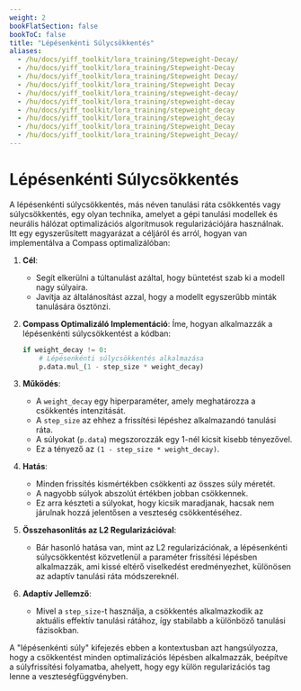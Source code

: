 ```yaml
---
weight: 2
bookFlatSection: false
bookToC: false
title: "Lépésenkénti Súlycsökkentés"
aliases:
  - /hu/docs/yiff_toolkit/lora_training/Stepweight-Decay/
  - /hu/docs/yiff_toolkit/lora_training/Stepweight-Decay
  - /hu/docs/yiff_toolkit/lora_training/Stepweight Decay/
  - /hu/docs/yiff_toolkit/lora_training/Stepweight Decay
  - /hu/docs/yiff_toolkit/lora_training/stepweight-decay/
  - /hu/docs/yiff_toolkit/lora_training/stepweight-decay
  - /hu/docs/yiff_toolkit/lora_training/stepweight_decay
  - /hu/docs/yiff_toolkit/lora_training/stepweight_decay
  - /hu/docs/yiff_toolkit/lora_training/Stepweight_Decay
  - /hu/docs/yiff_toolkit/lora_training/Stepweight_Decay/
---
```


<!--markdownlint-disable MD025 -->

# Lépésenkénti Súlycsökkentés

A lépésenkénti súlycsökkentés, más néven tanulási ráta csökkentés vagy súlycsökkentés, egy olyan technika, amelyet a gépi tanulási modellek és neurális hálózat optimalizációs algoritmusok regularizációjára használnak. Itt egy egyszerűsített magyarázat a céljáról és arról, hogyan van implementálva a Compass optimalizálóban:

1. **Cél**:
   - Segít elkerülni a túltanulást azáltal, hogy büntetést szab ki a modell nagy súlyaira.
   - Javítja az általánosítást azzal, hogy a modellt egyszerűbb minták tanulására ösztönzi.

2. **Compass Optimalizáló Implementáció**:
   Íme, hogyan alkalmazzák a lépésenkénti súlycsökkentést a kódban:

   ```python
   if weight_decay != 0:
       # Lépésenkénti súlycsökkentés alkalmazása
       p.data.mul_(1 - step_size * weight_decay)
   ```

3. **Működés**:
   - A `weight_decay` egy hiperparaméter, amely meghatározza a csökkentés intenzitását.
   - A `step_size` az ehhez a frissítési lépéshez alkalmazandó tanulási ráta.
   - A súlyokat (`p.data`) megszorozzák egy 1-nél kicsit kisebb tényezővel.
   - Ez a tényező az `(1 - step_size * weight_decay)`.

4. **Hatás**:
   - Minden frissítés kismértékben csökkenti az összes súly méretét.
   - A nagyobb súlyok abszolút értékben jobban csökkennek.
   - Ez arra készteti a súlyokat, hogy kicsik maradjanak, hacsak nem járulnak hozzá jelentősen a veszteség csökkentéséhez.

5. **Összehasonlítás az L2 Regularizációval**:
   - Bár hasonló hatása van, mint az L2 regularizációnak, a lépésenkénti súlycsökkentést közvetlenül a paraméter frissítési lépésben alkalmazzák, ami kissé eltérő viselkedést eredményezhet, különösen az adaptív tanulási ráta módszereknél.

6. **Adaptív Jellemző**:
   - Mivel a `step_size`-t használja, a csökkentés alkalmazkodik az aktuális effektív tanulási rátához, így stabilabb a különböző tanulási fázisokban.

A "lépésenkénti súly" kifejezés ebben a kontextusban azt hangsúlyozza, hogy a csökkentést minden optimalizációs lépésben alkalmazzák, beépítve a súlyfrissítési folyamatba, ahelyett, hogy egy külön regularizációs tag lenne a veszteségfüggvényben. 